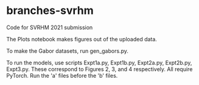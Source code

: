 # branches-svrhm
Code for SVRHM 2021 submission

The Plots notebook makes figures out of the uploaded data.

To make the Gabor datasets, run gen_gabors.py.

To run the models, use scripts Expt1a.py, Expt1b.py, Expt2a.py, Expt2b.py, Expt3.py. These correspond to Figures 2, 3, and 4 respectively. All require PyTorch.
Run the 'a' files before the 'b' files.
